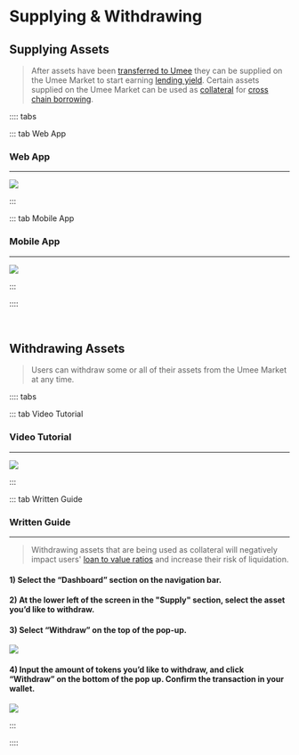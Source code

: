 # Supplying & Withdrawing

## Supplying Assets 

> After assets have been [transferred to Umee](/users/using-the-web-app/transferring-tokens) they can be supplied on the Umee Market to start earning [lending yield](/learn-the-basics/umee-basics/common-terms.html#supply-apr). Certain assets supplied on the Umee Market can be used as [collateral](/learn-the-basics/umee-basics/common-terms.html#collateral) for [cross chain borrowing](/users/using-the-web-app/borrow-repay).

:::: tabs

::: tab Web App

### Web App

****

![](/bg/supply-assets.gif)

:::

::: tab Mobile App

### Mobile App

****

![](/bg/mobile-supply.gif)

:::

::::

<br>

## Withdrawing Assets

> Users can withdraw some or all of their assets from the Umee Market at any time.

:::: tabs

::: tab Video Tutorial

### Video Tutorial

****

![](/bg/withdraw-assets.gif)

:::

::: tab Written Guide

### Written Guide

****

> Withdrawing assets that are being used as collateral will negatively impact users' [loan to value ratios](/learn-the-basics/umee-basics/common-terms.html#maximum-ltv) and increase their risk of liquidation.

#### 1) Select the “Dashboard” section on the navigation bar.

#### 2) At the lower left of the screen in the "Supply" section, select the asset you’d like to withdraw.

#### 3) Select “Withdraw” on the top of the pop-up.

![](/bg/withdraw-2.png)

#### 4) Input the amount of tokens you’d like to withdraw, and click “Withdraw” on the bottom of the pop up. Confirm the transaction in your wallet.

![](/bg/withdraw-3.png)

:::

::::